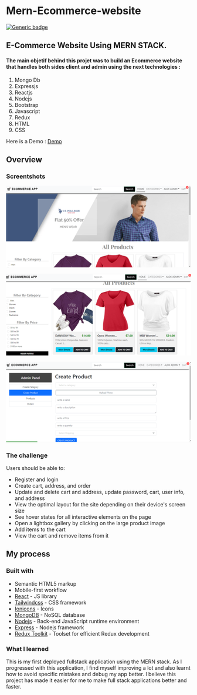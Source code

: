 # Mern-Ecommerce-website 
[![Generic badge](https://img.shields.io/badge/Responsive-Yes-<COLOR>.svg)](https://eastclothing.herokuapp.com/) 
## E-Commerce Website Using MERN STACK. 



#### The main objetif behind this projet was to build an Ecommerce website that handles both sides client and admin using the next technologies :  

 1. Mongo Db  
 2. Expressjs  
 3. Reactjs  
 4. Nodejs  
 5. Bootstrap
 6. Javascript  
 7. Redux
 8. HTML
 9. CSS

Here is a Demo : [Demo](https://impossible-waistcoat-yak.cyclic.app/)


## Overview

### Screentshots
![Demo](https://github.com/alok8756/MERN_ECOMMERCE_ALOK_2024/blob/main/Screenshot%202024-01-24%20012450.png)



![Demo](https://github.com/alok8756/MERN_ECOMMERCE_ALOK_2024/blob/main/Screenshot%202024-01-24%20012527.png)



![Demo](https://github.com/alok8756/MERN_ECOMMERCE_ALOK_2024/blob/main/Screenshot%202024-01-24%20012035.png)
### The challenge

Users should be able to:

- Register and login
- Create cart, address, and order
- Update and delete cart and address, update password, cart, user info, and address
- View the optimal layout for the site depending on their device's screen size
- See hover states for all interactive elements on the page
- Open a lightbox gallery by clicking on the large product image
- Add items to the cart
- View the cart and remove items from it



## My process

### Built with

- Semantic HTML5 markup
- Mobile-first workflow
- [React](https://reactjs.org/) - JS library
- [Tailwindcss](https://tailwindcss.com/) - CSS framework
- [Ionicons](https://ionicons.com) - Icons
- [MongoDB](https://www.mongodb.com/) - NoSQL database
- [Nodejs](https://nodejs.org/) - Back-end JavaScript runtime environment
- [Express](https://expressjs.com/) - Nodejs framework
- [Redux Toolkit](https://redux-toolkit.js.org/) - Toolset for efficient Redux development



### What I learned

This is my first deployed fullstack application using the MERN stack. As I progressed with this application, I find myself improving a lot and also learnt how to avoid specific mistakes and debug my app better. I believe this project has made it easier for me to make full stack applications better and faster.

